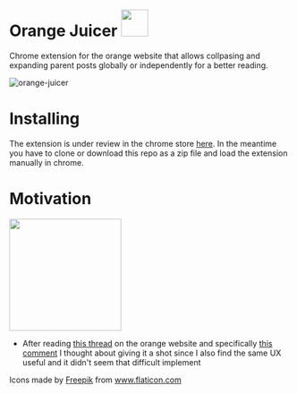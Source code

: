 # Orange Juicer <img src="https://user-images.githubusercontent.com/1578458/104275566-dd955d80-5481-11eb-9eb2-affcb4b73a95.png"  width="48" height="48" />

Chrome extension for the orange website that allows collpasing and expanding parent posts globally or independently  for a better reading.


![orange-juicer](https://user-images.githubusercontent.com/1578458/104278748-db360200-5487-11eb-9799-e932c44267ac.gif)

# Installing

The extension is under review in the chrome store [here](https://chrome.google.com/webstore/detail/hkkdobnpjgmegpohdobpbcemldipeafb/preview?hl=en&authuser=0). In the meantime you have to clone or download this repo as a zip file and load the extension manually in chrome.


# Motivation 

<img src="https://user-images.githubusercontent.com/1578458/104320478-2587a500-54c1-11eb-9109-31a46f6442f5.png" width="200" heigth="150"></img>

- After reading [this thread](https://news.ycombinator.com/item?id=25713858) on the orange website and specifically [this comment](https://news.ycombinator.com/item?id=25725373) I thought about giving it a shot since I also find the same UX useful and it didn't seem that difficult implement



<div>Icons made by <a href="https://www.flaticon.com/authors/freepik" title="Freepik">Freepik</a> from <a href="https://www.flaticon.com/" title="Flaticon">www.flaticon.com</a></div>
